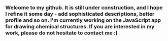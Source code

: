 ### Welcome to my github. It is still under construction, and I hope I refine it some day - add sophisticated descriptions, better profile and so on. I'm currently working on the JavaScript app for drawing chemical structures. If you are interested in my work, please do not hesitate to contact me :) 

<!--
**MalgorzataPrucnal/MalgorzataPrucnal** is a ✨ _special_ ✨ repository because its `README.md` (this file) appears on your GitHub profile.

Here are some ideas to get you started:

- 🔭 I’m currently working on ...
- 🌱 I’m currently learning ...
- 👯 I’m looking to collaborate on ...
- 🤔 I’m looking for help with ...
- 💬 Ask me about ...
- 📫 How to reach me: ...
- 😄 Pronouns: ...
- ⚡ Fun fact: ...
-->
